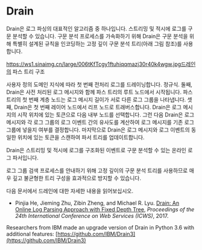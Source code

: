# Drain

Drain은 로그 파싱의 대표적인 알고리즘 중 하나입니다. 스트리밍 및 적시에 로그를 구문 분석할 수 있습니다. 구문 분석 프로세스를 가속화하기 위해 Drain은 구문 분석을 위해 특별히 설계된 규칙을 인코딩하는 고정 깊이 구문 분석 트리(아래 그림 참조)를 사용합니다.

https://ws1.sinaimg.cn/large/006tKfTcgy1ftuhiqqmazj30r40k4wgw.jpg드레인의 파스 트리 구조

사용자 정의 도메인 지식에 따라 첫 번째 전처리 로그를 드레이닝합니다. 정규식. 둘째, Drain은 사전 처리된 로그 메시지와 함께 파스 트리의 루트 노드에서 시작됩니다. 파스 트리의 첫 번째 계층 노드는 로그 메시지 길이가 서로 다른 로그 그룹을 나타냅니다. 셋째, Drain은 첫 번째 레이어 노드에서 리프 노드로 트래버스합니다. Drain은 로그 메시지의 시작 위치에 있는 토큰으로 다음 내부 노드를 선택합니다. 그런 다음 Drain은 로그 메시지와 각 로그 그룹의 로그 이벤트 간의 유사도를 계산하여 로그 메시지를 기존 로그 그룹에 넣을지 여부를 결정합니다. 마지막으로 Drain은 로그 메시지와 로그 이벤트의 동일한 위치에 있는 토큰을 스캔하여 파서 트리를 업데이트합니다.

Drain은 스트리밍 및 적시에 로그를 구조화된 이벤트로 구문 분석할 수 있는 온라인 로그 파서입니다. 

로그 그룹 검색 프로세스를 안내하기 위해 고정 깊이의 구문 분석 트리를 사용하므로 매우 깊고 불균형한 트리 구성을 효과적으로 방지할 수 있습니다.

다음 문서에서 드레인에 대한 자세한 내용을 읽어보십시오.

+ Pinjia He, Jieming Zhu, Zibin Zheng, and Michael R. Lyu. [Drain: An Online Log Parsing Approach with Fixed Depth Tree](http://jiemingzhu.github.io/pub/pjhe_icws2017.pdf), *Proceedings of the 24th International Conference on Web Services (ICWS)*, 2017.

Researchers from IBM made an upgrade version of Drain in Python 3.6 with additional features: [https://github.com/IBM/Drain3](https://github.com/IBM/Drain3)
